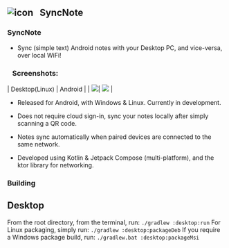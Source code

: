 ## ![icon](https://i.imgur.com/hVQ0Pfe.png)&nbsp;&nbsp; SyncNote

### SyncNote

- Sync (simple text) Android notes with your Desktop PC, and vice-versa, over local WiFi!

### &nbsp;&nbsp;&nbsp;Screenshots:

| Desktop(Linux) | Android |
| ![](https://i.imgur.com/frWHVnD.png)| ![](https://i.imgur.com/ma57ccg.png) |
 
- Released for Android, with Windows & Linux. Currently in development.

- Does not require cloud sign-in, sync your notes locally  after simply scanning a QR code.

- Notes sync automatically when paired devices are connected to the same network.

- Developed using Kotlin & Jetpack Compose (multi-platform), and the ktor library for networking.


### Building

## Desktop
 From the root directory, from the terminal, run:
 `./gradlew :desktop:run`
 For Linux packaging, simply run:
 `./gradlew :desktop:packageDeb`
 If you require a Windows package build, run:
 `./gradlew.bat :desktop:packageMsi`


